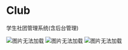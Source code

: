# Club
学生社团管理系统(含后台管理)

![图片无法加载](https://raw.githubusercontent.com/jszgz/Club/master/x1.png) 
![图片无法加载](https://raw.githubusercontent.com/jszgz/Club/master/x2.png)
![图片无法加载](https://raw.githubusercontent.com/jszgz/Club/master/x3.png)
